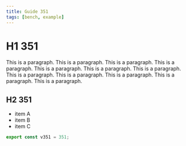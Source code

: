 ```yaml
---
title: Guide 351
tags: [bench, example]
---
```


# H1 351

This is a paragraph. This is a paragraph. This is a paragraph. This is a paragraph. This is a paragraph. This is a paragraph. This is a paragraph. This is a paragraph. This is a paragraph. This is a paragraph. This is a paragraph. This is a paragraph. 

## H2 351

- item A
- item B
- item C

```ts
export const v351 = 351;
```